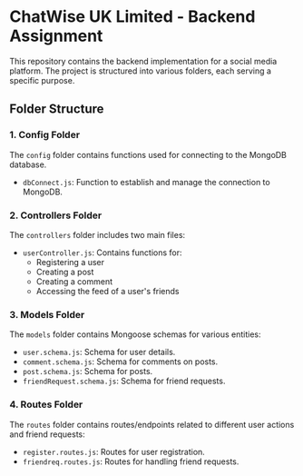 # ChatWise UK Limited - Backend Assignment

This repository contains the backend implementation for a social media platform. The project is structured into various folders, each serving a specific purpose.

## Folder Structure

### 1. Config Folder
The `config` folder contains functions used for connecting to the MongoDB database.

- `dbConnect.js`: Function to establish and manage the connection to MongoDB.

### 2. Controllers Folder
The `controllers` folder includes two main files:

- `userController.js`: Contains functions for:
  - Registering a user
  - Creating a post
  - Creating a comment
  - Accessing the feed of a user's friends

### 3. Models Folder
The `models` folder contains Mongoose schemas for various entities:

- `user.schema.js`: Schema for user details.
- `comment.schema.js`: Schema for comments on posts.
- `post.schema.js`: Schema for posts.
- `friendRequest.schema.js`: Schema for friend requests.

### 4. Routes Folder
The `routes` folder contains routes/endpoints related to different user actions and friend requests:

- `register.routes.js`: Routes for user registration.
- `friendreq.routes.js`: Routes for handling friend requests.


